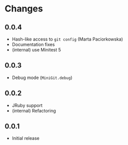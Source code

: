 Changes
=======

0.0.4
-----

- Hash-like access to `git config` (Marta Paciorkowska)
- Documentation fixes
- (internal) use Minitest 5

0.0.3
-----

- Debug mode (`MiniGit.debug`)

0.0.2
-----

- JRuby support
- (internal) Refactoring

0.0.1
-----

- Initial release

